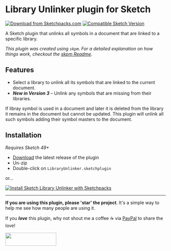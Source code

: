 # Library Unlinker plugin for Sketch
[![Download from Sketchpacks.com](https://badges.sketchpacks.com/plugins/com.gilesperry.sketch-library-unlinker/version.svg)](https://api.sketchpacks.com/v1/plugins/com.gilesperry.sketch-library-unlinker/download) [![Compatible Sketch Version](https://badges.sketchpacks.com/plugins/com.gilesperry.sketch-library-unlinker/compatibility.svg)](https://sketchpacks.com/perrysmotors/sketch-library-unlinker)

A Sketch plugin that unlinks all symbols in a document that are linked to a specific library.

_This plugin was created using `skpm`. For a detailed explanation on how things work, checkout the [skpm Readme](https://github.com/skpm/skpm/blob/master/README.md)._

## Features
- Select a library to unlink all its symbols that are linked to the current document.
- ***New in Version 3*** – Unlink any symbols that are missing from their libraries.

If libray symbol is used in a document and later it is deleted from the library it remains in the document but cannot be updated. This plugin will unlink all such symbols adding their symbol masters to the document.

## Installation

_Requires Sketch 49+_

* [Download](https://github.com/perrysmotors/sketch-library-unlinker/releases/latest) the latest release of the plugin
* Un-zip
* Double-click on `LibraryUnlinker.sketchplugin`

or...

[![Install Sketch Library Unlinker with Sketchpacks](http://sketchpacks-com.s3.amazonaws.com/assets/badges/sketchpacks-badge-install.png "Install Sketch Library Unlinker with Sketchpacks")](https://sketchpacks.com/perrysmotors/sketch-library-unlinker/install)

---

**If you are using this plugin, please 'star' the project**. It's a simple way to help me see how many people are using it.

If you ***love*** this plugin, why not shout me a coffee ☕️ via [PayPal](https://www.paypal.me/perrysmotors/2) to share the love!

<a href="https://www.paypal.me/perrysmotors/2">
  <img width="160" height="41" src="https://user-images.githubusercontent.com/12557727/39295119-7e115bca-4935-11e8-9fe9-802d667ac22c.png" >
</a>
